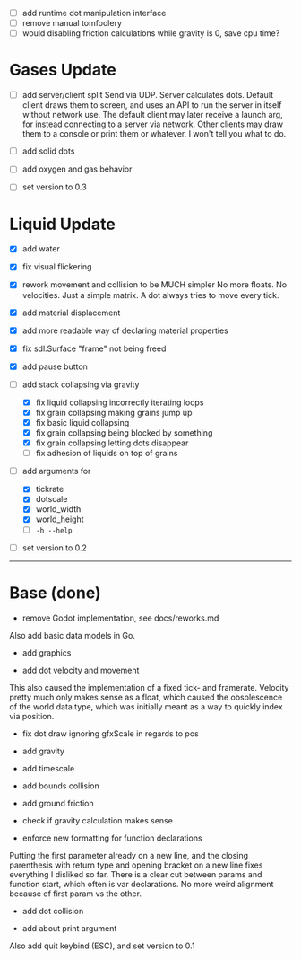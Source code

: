 - [ ] add runtime dot manipulation interface
- [ ] remove manual tomfoolery
- [ ] would disabling friction calculations while gravity is 0, save cpu time?

# Gases Update

- [ ] add server/client split
Send via UDP.
Server calculates dots.
Default client draws them to screen,
and uses an API to run the server in itself without network use.
The default client may later receive a launch arg,
for instead connecting to a server via network.
Other clients may draw them to a console or print them or whatever.
I won't tell you what to do.

- [ ] add solid dots

- [ ] add oxygen and gas behavior

- [ ] set version to 0.3

# Liquid Update

- [x] add water

- [x] fix visual flickering

- [x] rework movement and collision to be MUCH simpler
No more floats. No velocities. Just a simple matrix.
A dot always tries to move every tick.

- [x] add material displacement

- [x] add more readable way of declaring material properties

- [x] fix sdl.Surface "frame" not being freed

- [x] add pause button

- [ ] add stack collapsing via gravity
	- [x] fix liquid collapsing incorrectly iterating loops
	- [x] fix grain collapsing making grains jump up
	- [x] fix basic liquid collapsing
	- [x] fix grain collapsing being blocked by something
	- [x] fix grain collapsing letting dots disappear
	- [ ] fix adhesion of liquids on top of grains

- [ ] add arguments for
	- [x] tickrate
	- [x] dotscale
	- [x] world_width
	- [x] world_height
	- [ ] `-h --help`

- [ ] set version to 0.2

-----

# Base (done)

+ remove Godot implementation, see docs/reworks.md

Also add basic data models in Go.

+ add graphics

+ add dot velocity and movement

This also caused the implementation of a fixed tick- and framerate.
Velocity pretty much only makes sense as a float,
which caused the obsolescence of the world data type,
which was initially meant as a way to quickly index via position.

+ fix dot draw ignoring gfxScale in regards to pos
+ add gravity
+ add timescale
+ add bounds collision
+ add ground friction
+ check if gravity calculation makes sense

+ enforce new formatting for function declarations

Putting the first parameter already on a new line,
and the closing parenthesis with return type and opening bracket on a
new line fixes everything I disliked so far.
There is a clear cut between params and function start,
which often is var declarations.
No more weird alignment because of first param vs the other.

+ add dot collision

+ add about print argument

Also add quit keybind (ESC), and
set version to 0.1
